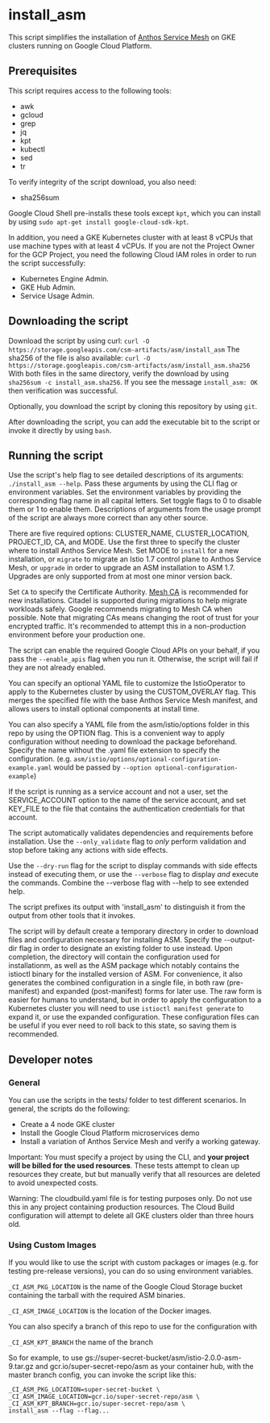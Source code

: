 # install\_asm
This script simplifies the installation of [Anthos Service Mesh] on GKE clusters
running on Google Cloud Platform.

[Anthos Service Mesh]: https://cloud.google.com/anthos/service-mesh/

## Prerequisites

This script requires access to the following tools:
 * awk
 * gcloud
 * grep
 * jq
 * kpt
 * kubectl
 * sed
 * tr

To verify integrity of the script download, you also need:
 * sha256sum

Google Cloud Shell pre-installs these tools except `kpt`, which
you can install by using `sudo apt-get install google-cloud-sdk-kpt`.

In addition, you need a GKE Kubernetes cluster with at least 8 vCPUs that use
machine types with at least 4 vCPUs. If you are not the Project Owner for
the GCP Project, you need the following Cloud IAM roles in order to run the
script successfully:
* Kubernetes Engine Admin.
* GKE Hub Admin.
* Service Usage Admin.

## Downloading the script

Download the script by using curl:
`curl -O https://storage.googleapis.com/csm-artifacts/asm/install_asm`
The sha256 of the file is also available:
`curl -O https://storage.googleapis.com/csm-artifacts/asm/install_asm.sha256`
With both files in the same directory, verify the download by using
`sha256sum -c install_asm.sha256`. If you see the message `install_asm: OK`
then verification was successful.

Optionally, you download the script by cloning this repository by using `git`.

After downloading the script, you can add the executable bit to the script or
invoke it directly by using `bash`.

## Running the script

Use the script's help flag to see detailed descriptions of its arguments:
`./install_asm --help`. Pass these arguments by using the CLI flag or
environment variables. Set the environment variables by providing the
corresponding flag name in all capital letters. Set toggle flags to 0 to
disable them or 1 to enable them. Descriptions of arguments from the usage
prompt of the script are always more correct than any other source.

There are five required options: CLUSTER\_NAME, CLUSTER\_LOCATION, PROJECT\_ID,
CA, and MODE. Use the first three to specify the cluster where to install
Anthos Service Mesh. Set MODE to `install` for a new installation, or `migrate`
to migrate an Istio 1.7 control plane to Anthos Service Mesh, or `upgrade` in
order to upgrade an ASM installation to ASM 1.7. Upgrades are only supported
from at most one minor version back.

Set `CA` to specify the Certificate Authority. [Mesh CA] is recommended for
new installations. Citadel is supported during migrations to help migrate
workloads safely. Google recommends migrating to Mesh CA when possible. Note
that migrating CAs means changing the root of trust for your encrypted traffic.
It's recommended to attempt this in a non-production environment before your
production one.

The script can enable the required Google Cloud APIs on your behalf, if you
pass the `--enable_apis` flag when you run it. Otherwise, the script will fail
if they are not already enabled.

You can specify an optional YAML file to customize the IstioOperator to apply
to the Kubernetes cluster by using the CUSTOM\_OVERLAY flag. This merges the
specified file with the base Anthos Service Mesh manifest, and allows users to
install optional components at install time.

You can also specify a YAML file from the asm/istio/options folder in this
repo by using the OPTION flag. This is a convenient way to apply configuration
without needing to download the package beforehand. Specify the name without
the .yaml file extension to specify the configuration. (e.g.
`asm/istio/options/optional-configuration-example.yaml` would be passed by
`--option optional-configuration-example`)

If the script is running as a service account and not a user, set the
SERVICE\_ACCOUNT option to the name of the service account, and
set KEY\_FILE to the file that contains the authentication credentials for that
account.

The script automatically validates dependencies and requirements before
installation. Use the `--only_validate` flag to _only_ perform
validation and stop before taking any actions with side effects.

Use the `--dry-run` flag for the script to display commands with side effects
instead of executing them, or use the `--verbose` flag to display _and_ execute
the commands. Combine the --verbose flag with --help to see extended help.

The script prefixes its output with 'install\_asm' to distinguish it from the
output from other tools that it invokes.

The script will by default create a temporary directory in order to download
files and configuration necessary for installing ASM. Specify the --output-dir
flag in order to designate an existing folder to use instead. Upon completion,
the directory will contain the configuration used for installationm, as well as
the ASM package which notably contains the istioctl binary for the installed
version of ASM. For convenience, it also generates the combined configuration
in a single file, in both raw (pre-manifest) and expanded (post-manifest) forms
for later use. The raw form is easier for humans to understand, but in order
to apply the configuration to a Kubernetes cluster you will need to use
`istioctl manifest generate` to expand it, or use the expanded configuration.
These configuration files can be useful if you ever need to roll back to this
state, so saving them is recommended.

[Mesh CA]: https://cloud.google.com/service-mesh/docs/overview#security_features

## Developer notes

### General

You can use the scripts in the tests/ folder to test different scenarios. In
general, the scripts do the following:
* Create a 4 node GKE cluster
* Install the Google Cloud Platform microservices demo
* Install a variation of Anthos Service Mesh and verify a working gateway.

Important: You must specify a project by using the CLI, and **your project will be billed
for the used resources**. These tests attempt to clean up resources they create, but
but manually verify that all resources are deleted to avoid unexpected costs.

Warning: The cloudbuild.yaml file is for testing purposes only. Do not use this
in any project containing production resources. The Cloud Build configuration
will attempt to delete all GKE clusters older than three hours old.

### Using Custom Images

If you would like to use the script with custom packages or images (e.g. for
testing pre-release versions), you can do so using environment variables.

`_CI_ASM_PKG_LOCATION` is the name of the Google Cloud Storage bucket containing
the tarball with the required ASM binaries.

`_CI_ASM_IMAGE_LOCATION` is the location of the Docker images.

You can also specify a branch of this repo to use for the configuration with

`_CI_ASM_KPT_BRANCH` the name of the branch

So for example, to use gs://super-secret-bucket/asm/istio-2.0.0-asm-9.tar.gz and
gcr.io/super-secret-repo/asm as your container hub, with the master branch
config, you can invoke the script like this:

```
_CI_ASM_PKG_LOCATION=super-secret-bucket \
_CI_ASM_IMAGE_LOCATION=gcr.io/super-secret-repo/asm \
_CI_ASM_KPT_BRANCH=gcr.io/super-secret-repo/asm \
install_asm --flag --flag...
```

